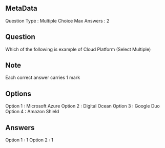 ## MetaData
Question Type : Multiple Choice
Max Answers : 2

## Question
Which of the following is example of Cloud Platform (Select Multiple)

## Note
Each correct answer carries 1 mark

## Options
Option 1 : Microsoft Azure
Option 2 : Digital Ocean
Option 3 : Google Duo
Option 4 : Amazon Shield

## Answers
Option 1 : 1
Option 2 : 1
